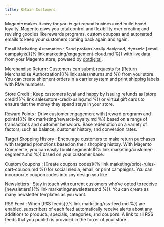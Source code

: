 ```yaml
---
title: Retain Customers
---
```


Magento makes it easy for you to get repeat business and build brand loyalty. Magento gives you total control and flexibility over creating and revising goodies like rewards programs, custom coupons and automated emails to keep your customers coming back again and again.

Email Marketing Automation
:  Send professionally designed, dynamic [email campaigns]({% link marketing/engagement-cloud.md %}) with live data from your Magento store, powered by [dotdigital][1].

<span class="heading-edition-ee">Merchandise Return</span>
:  Customers can submit requests for [Return Merchandise Authorization]({% link sales/returns.md %}) from your store. You can create shipment orders in a carrier system and print shipping labels with RMA numbers.

<span class="heading-edition-ee">Store Credit</span>
:  Keep customers loyal and happy by issuing refunds as [store credit]({% link sales/store-credit-using.md %}) or virtual gift cards to ensure that the money they spend stays in your store.

<span class="heading-edition-ee">Reward Points</span>
:  Drive customer engagement with [reward programs and points]({% link marketing/rewards-loyalty.md %}) based on a range of transactions and customer behaviors. Base redemption on a variety of factors, such as balance, customer history, and conversion rates.

<span class="heading-edition-ee">Target Shopping History</span>
:  Encourage customers to make return purchases with targeted promotions based on their shopping history. With Magento Commerce, you can easily [build segments]({% link marketing/customer-segments.md %}) based on your customer base.

Custom Coupons
:  [Create coupons codes]({% link marketing/price-rules-cart-coupon.md %}) for social media, email, or print campaigns. You can incorporate coupon codes into any design you like.

Newsletters
:  Stay in touch with current customers who’ve opted to receive [newsletters]({% link marketing/newsletters.md %}). You can create as many newsletter templates as you want.

RSS Feed
:  When [RSS feeds]({% link marketing/rss-feed.md %}) are enabled, subscribers of each feed automatically receive alerts about any additions to products, specials, categories, and coupons. A link to all RSS feeds that you publish is provided in the footer of your store.

[1]: https://dotdigital.com/

